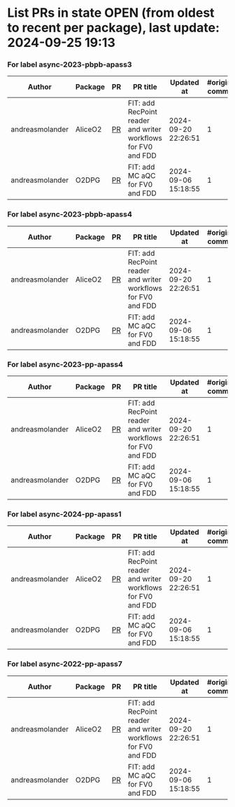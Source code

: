 # List PRs in state OPEN (from oldest to recent per package), last update: 2024-09-25 19:13 


### For label async-2023-pbpb-apass3

| Author | Package | PR | PR title | Updated at | #original commits | Merge commit |
| --- | --- | --- | --- | --- | --- | --- |
| andreasmolander | AliceO2 | [PR](https://github.com/AliceO2Group/AliceO2/pull/13482) | FIT: add RecPoint reader and writer workflows for FV0 and FDD | 2024-09-20 22:26:51 | 1 | - |
| andreasmolander | O2DPG | [PR](https://github.com/AliceO2Group/O2DPG/pull/1741) | FIT: add MC aQC for FV0 and FDD | 2024-09-06 15:18:55 | 1 | - |


### For label async-2023-pbpb-apass4

| Author | Package | PR | PR title | Updated at | #original commits | Merge commit |
| --- | --- | --- | --- | --- | --- | --- |
| andreasmolander | AliceO2 | [PR](https://github.com/AliceO2Group/AliceO2/pull/13482) | FIT: add RecPoint reader and writer workflows for FV0 and FDD | 2024-09-20 22:26:51 | 1 | - |
| andreasmolander | O2DPG | [PR](https://github.com/AliceO2Group/O2DPG/pull/1741) | FIT: add MC aQC for FV0 and FDD | 2024-09-06 15:18:55 | 1 | - |


### For label async-2023-pp-apass4

| Author | Package | PR | PR title | Updated at | #original commits | Merge commit |
| --- | --- | --- | --- | --- | --- | --- |
| andreasmolander | AliceO2 | [PR](https://github.com/AliceO2Group/AliceO2/pull/13482) | FIT: add RecPoint reader and writer workflows for FV0 and FDD | 2024-09-20 22:26:51 | 1 | - |
| andreasmolander | O2DPG | [PR](https://github.com/AliceO2Group/O2DPG/pull/1741) | FIT: add MC aQC for FV0 and FDD | 2024-09-06 15:18:55 | 1 | - |


### For label async-2024-pp-apass1

| Author | Package | PR | PR title | Updated at | #original commits | Merge commit |
| --- | --- | --- | --- | --- | --- | --- |
| andreasmolander | AliceO2 | [PR](https://github.com/AliceO2Group/AliceO2/pull/13482) | FIT: add RecPoint reader and writer workflows for FV0 and FDD | 2024-09-20 22:26:51 | 1 | - |
| andreasmolander | O2DPG | [PR](https://github.com/AliceO2Group/O2DPG/pull/1741) | FIT: add MC aQC for FV0 and FDD | 2024-09-06 15:18:55 | 1 | - |


### For label async-2022-pp-apass7

| Author | Package | PR | PR title | Updated at | #original commits | Merge commit |
| --- | --- | --- | --- | --- | --- | --- |
| andreasmolander | AliceO2 | [PR](https://github.com/AliceO2Group/AliceO2/pull/13482) | FIT: add RecPoint reader and writer workflows for FV0 and FDD | 2024-09-20 22:26:51 | 1 | - |
| andreasmolander | O2DPG | [PR](https://github.com/AliceO2Group/O2DPG/pull/1741) | FIT: add MC aQC for FV0 and FDD | 2024-09-06 15:18:55 | 1 | - |

